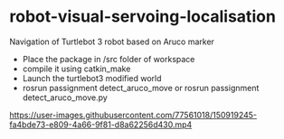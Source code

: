# robot-visual-servoing-localisation
Navigation of Turtlebot 3 robot based on Aruco marker 
- Place the package in /src folder of workspace
- compile it using catkin_make
- Launch the turtlebot3 modified world
- rosrun passignment detect_aruco_move or rosrun passignment detect_aruco_move.py

https://user-images.githubusercontent.com/77561018/150919245-fa4bde73-e809-4a66-9f81-d8a62256d430.mp4

